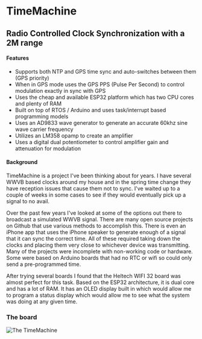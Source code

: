 # TimeMachine
## Radio Controlled Clock Synchronization with a 2M range


#### Features
 - Supports both NTP and GPS time sync and auto-switches between them (GPS priority)
 - When in GPS mode uses the GPS PPS (Pulse Per Second) to control modulation exactly in sync with GPS
 - Uses the cheap and available ESP32 platform which has two CPU cores and plenty of RAM
 - Built on top of RTOS / Arduino and uses  task/interrupt based programming models
 - Uses an AD9833 wave generator to generate an accurate 60khz sine wave carrier frequency
 - Utilizes an LM358 opamp to create an amplifier
 - Uses a digital dual potentiometer to control amplifier gain and attenuation for modulation

#### Background

TimeMachine is a project I've been thinking about for years.  I have several WWVB based clocks around my house and in the spring time change they have reception issues that cause them not to sync.  I've waited up to a couple of weeks in some cases to see if they would eventually pick up a signal to no avail.

Over the past few years I've looked at some of the options out there to broadcast a simulated WWVB signal.  There are many open source projects on Github that use various methods to accomplish this.  There is even an iPhone app that uses the iPhone speaker to generate enough of a signal that it can sync the correct time.  All of these required taking down the clocks and placing them very close to whichever device was transmitting.  Many of the projects were incomplete with non-working code or hardware.  Some were based on Arduino boards that had no RTC or wifi so could only send a pre-programmed time.

After trying several boards I found that the Heltech WIFI 32 board was almost perfect for this task.   Based on the ESP32 architecture, it is dual core and has a lot of RAM. It has an OLED display built in which would allow me to program a status display which would allow me to see what the system was doing at any given time.  

### The board
![The TimeMachine](https://github.com/kevinherzig/TimeMachine/blob/master/img/TimeMachineBoard.jpg?raw=true)